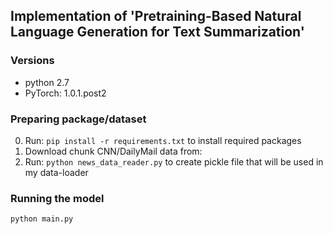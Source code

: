 ## Implementation of 'Pretraining-Based Natural Language Generation for Text Summarization'

### Versions
* python 2.7
* PyTorch: 1.0.1.post2

### Preparing package/dataset
0. Run: `pip install -r requirements.txt` to install required packages
1. Download chunk CNN/DailyMail data from: 
2. Run: `python news_data_reader.py` to create pickle file that will be used in my data-loader

### Running the model
`python main.py`

